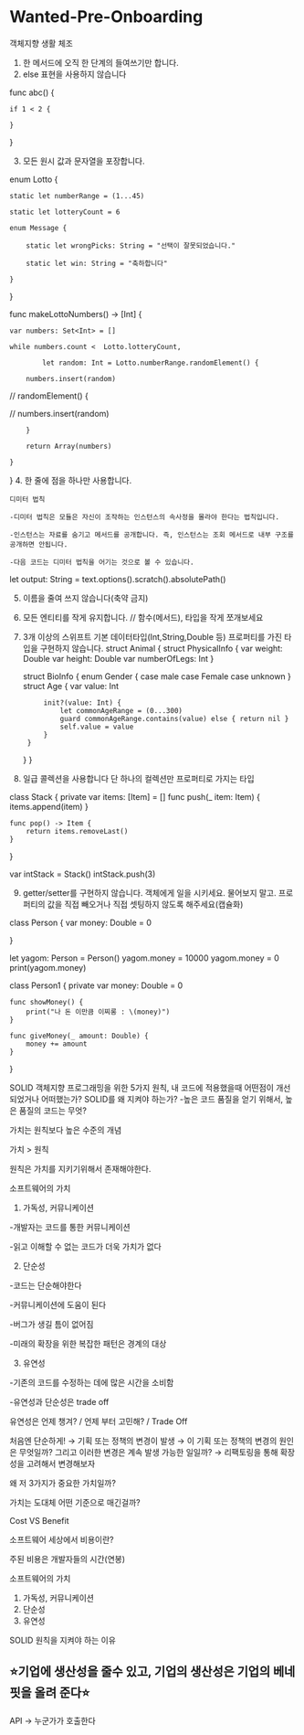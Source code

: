 # Wanted-Pre-Onboarding

객체지향 생활 체조

1. 한 메서드에 오직 한 단계의 들여쓰기만 합니다.
2. else 표현을 사용하지 않습니다

func abc() {
    
    if 1 < 2 {
        
    }
    
}

3. 모든 원시 값과 문자열을 포장합니다.

enum Lotto {
    
    static let numberRange = (1...45)
    
    static let lotteryCount = 6
    
    enum Message {
        
        static let wrongPicks: String = "선택이 잘못되었습니다."
        
        static let win: String = "축하합니다"
        
    }
    
}

func makeLottoNumbers() -> [Int] {
    
    var numbers: Set<Int> = []
    
    while numbers.count <  Lotto.lotteryCount,
          
            let random: Int = Lotto.numberRange.randomElement() {
        
        numbers.insert(random)
        
//        randomElement() {

//            numbers.insert(random)

        }
        
        return Array(numbers)
        
    }
}
4. 한 줄에 점을 하나만 사용합니다.

    디미터 법칙

    -디미터 법칙은 모듈은 자신이 조작하는 인스턴스의 속사정을 몰라야 한다는 법칙입니다.

    -인스턴스는 자료를 숨기고 메서드를 공개합니다. 즉, 인스턴스는 조회 메서드로 내부 구조를 공개하면 안됩니다.

    -다음 코드는 디미터 법칙을 어기는 것으로 볼 수 있습니다.

let output: String = text.options().scratch().absolutePath()


5. 이름을 줄여 쓰지 않습니다(축약 금지)
6. 모든 엔티티를 작게 유지합니다. // 함수(메서드), 타입을 작게 쪼개보세요
7. 3개 이상의 스위프트 기본 데이터타입(Int,String,Double 등) 프로퍼티를 가진 타입을 구현하지 않습니다.
struct Animal {
    struct PhysicalInfo {
        var weight: Double
        var height: Double
        var numberOfLegs: Int
    }
    
    struct BioInfo {
        enum Gender {
            case male
            case Female
            case unknown
        }
        struct Age {
            var value: Int
            
            init?(value: Int) {
                let commonAgeRange = (0...300)
                guard commonAgeRange.contains(value) else { return nil }
                self.value = value
            }
        }
    }
}
8. 일급 콜렉션을 사용합니다
 단 하나의 컬렉션만 프로퍼티로 가지는 타입

class Stack<Item> {
    private var items: [Item] = []
    func push(_ item: Item) {
        items.append(item)
    }
    
    func pop() -> Item {
        return items.removeLast()
    }
}

var intStack = Stack<Int>()
intStack.push(3)

9. getter/setter를 구현하지 않습니다.
객체에게 일을 시키세요. 물어보지 말고.
프로퍼티의 값을 직접 빼오거나 직접 셋팅하지 않도록 해주세요(캡슐화)

class Person {
    var money: Double = 0
    
}

let yagom: Person = Person()
yagom.money = 10000
yagom.money = 0
print(yagom.money)

class Person1 {
    private var money: Double = 0
    
    func showMoney() {
        print("나 돈 이만큼 이찌롱 : \(money)")
    }
    
    func giveMoney(_ amount: Double) {
        money += amount
    }
}



SOLID 객체지향 프로그래밍을 위한 5가지 원칙, 내 코드에 적용했을때 어떤점이 개선되었거나 어떠했는가?
SOLID를 왜 지켜야 하는가? -높은 코드 품질을 얻기 위해서, 높은 품질의 코드는 무엇?

가치는 원칙보다 높은 수준의 개념

가치 > 원칙

원칙은 가치를 지키기위해서 존재해야한다.

소프트웨어의 가치

1. 가독성, 커뮤니케이션

-개발자는 코드를 통한 커뮤니케이션

-읽고 이해할 수 없는 코드가 더욱 가치가 없다

2.  단순성

-코드는 단순해야한다

-커뮤니케이션에 도움이 된다

-버그가 생길 틈이 없어짐

-미래의 확장을 위한 복잡한 패턴은 경계의 대상

3. 유연성

-기존의 코드를 수정하는 데에 많은 시간을 소비함

-유연성과 단순성은 trade off

유연성은 언제 챙겨? / 언제 부터 고민해? / Trade Off

처음엔 단순하게! → 기획 또는 정책의 변경이 발생 → 이 기획 또는 정책의 변경의 원인은 무엇일까? 그리고 이러한 변경은 계속 발생 가능한 일일까? → 리팩토링을 통해 확장성을 고려해서 변경해보자

왜 저 3가지가 중요한 가치일까?

가치는 도대체 어떤 기준으로 매긴걸까?

Cost VS Benefit

소프트웨어 세상에서 비용이란? 

주된 비용은 개발자들의 시간(연봉)

소프트웨어의 가치

1. 가독성, 커뮤니케이션
2. 단순성
3. 유연성

SOLID 원칙을 지켜야 하는 이유

## ⭐️기업에 생산성을 줄수 있고, 기업의 생산성은 기업의 베네핏을 올려 준다⭐️


API → 누군가가 호출한다
